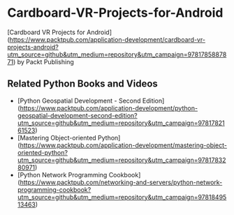 # Cardboard-VR-Projects-for-Android
[Cardboard VR Projects for Android] (https://www.packtpub.com/application-development/cardboard-vr-projects-android?utm_source=github&utm_medium=repository&utm_campaign=9781785887871) by Packt Publishing



## Related Python Books and Videos

* [Python Geospatial Development - Second Edition] (https://www.packtpub.com/application-development/python-geospatial-development-second-edition?utm_source=github&utm_medium=repository&utm_campaign=9781782161523)
* [Mastering Object-oriented Python] (https://www.packtpub.com/application-development/mastering-object-oriented-python?utm_source=github&utm_medium=repository&utm_campaign=9781783280971)
*  [Python Network Programming Cookbook] (https://www.packtpub.com/networking-and-servers/python-network-programming-cookbook?utm_source=github&utm_medium=repository&utm_campaign=9781849513463)


